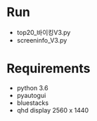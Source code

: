 # Run
- top20_바이킹V3.py
- screeninfo_V3.py

# Requirements
- python 3.6
- pyautogui
- bluestacks
- qhd display 2560 x 1440
